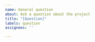 ```yaml
---
name: General question
about: Ask a question about the project
title: "[Question]"
labels: question
assignees: ''

---
```



